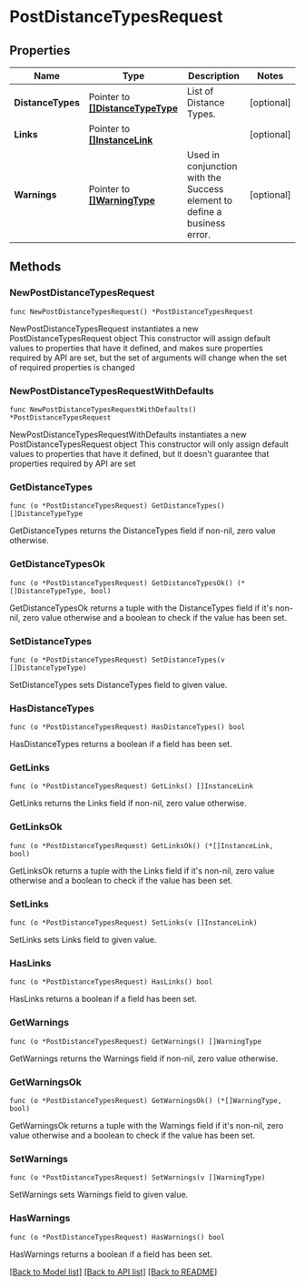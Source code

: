 # PostDistanceTypesRequest

## Properties

Name | Type | Description | Notes
------------ | ------------- | ------------- | -------------
**DistanceTypes** | Pointer to [**[]DistanceTypeType**](DistanceTypeType.md) | List of Distance Types. | [optional] 
**Links** | Pointer to [**[]InstanceLink**](InstanceLink.md) |  | [optional] 
**Warnings** | Pointer to [**[]WarningType**](WarningType.md) | Used in conjunction with the Success element to define a business error. | [optional] 

## Methods

### NewPostDistanceTypesRequest

`func NewPostDistanceTypesRequest() *PostDistanceTypesRequest`

NewPostDistanceTypesRequest instantiates a new PostDistanceTypesRequest object
This constructor will assign default values to properties that have it defined,
and makes sure properties required by API are set, but the set of arguments
will change when the set of required properties is changed

### NewPostDistanceTypesRequestWithDefaults

`func NewPostDistanceTypesRequestWithDefaults() *PostDistanceTypesRequest`

NewPostDistanceTypesRequestWithDefaults instantiates a new PostDistanceTypesRequest object
This constructor will only assign default values to properties that have it defined,
but it doesn't guarantee that properties required by API are set

### GetDistanceTypes

`func (o *PostDistanceTypesRequest) GetDistanceTypes() []DistanceTypeType`

GetDistanceTypes returns the DistanceTypes field if non-nil, zero value otherwise.

### GetDistanceTypesOk

`func (o *PostDistanceTypesRequest) GetDistanceTypesOk() (*[]DistanceTypeType, bool)`

GetDistanceTypesOk returns a tuple with the DistanceTypes field if it's non-nil, zero value otherwise
and a boolean to check if the value has been set.

### SetDistanceTypes

`func (o *PostDistanceTypesRequest) SetDistanceTypes(v []DistanceTypeType)`

SetDistanceTypes sets DistanceTypes field to given value.

### HasDistanceTypes

`func (o *PostDistanceTypesRequest) HasDistanceTypes() bool`

HasDistanceTypes returns a boolean if a field has been set.

### GetLinks

`func (o *PostDistanceTypesRequest) GetLinks() []InstanceLink`

GetLinks returns the Links field if non-nil, zero value otherwise.

### GetLinksOk

`func (o *PostDistanceTypesRequest) GetLinksOk() (*[]InstanceLink, bool)`

GetLinksOk returns a tuple with the Links field if it's non-nil, zero value otherwise
and a boolean to check if the value has been set.

### SetLinks

`func (o *PostDistanceTypesRequest) SetLinks(v []InstanceLink)`

SetLinks sets Links field to given value.

### HasLinks

`func (o *PostDistanceTypesRequest) HasLinks() bool`

HasLinks returns a boolean if a field has been set.

### GetWarnings

`func (o *PostDistanceTypesRequest) GetWarnings() []WarningType`

GetWarnings returns the Warnings field if non-nil, zero value otherwise.

### GetWarningsOk

`func (o *PostDistanceTypesRequest) GetWarningsOk() (*[]WarningType, bool)`

GetWarningsOk returns a tuple with the Warnings field if it's non-nil, zero value otherwise
and a boolean to check if the value has been set.

### SetWarnings

`func (o *PostDistanceTypesRequest) SetWarnings(v []WarningType)`

SetWarnings sets Warnings field to given value.

### HasWarnings

`func (o *PostDistanceTypesRequest) HasWarnings() bool`

HasWarnings returns a boolean if a field has been set.


[[Back to Model list]](../README.md#documentation-for-models) [[Back to API list]](../README.md#documentation-for-api-endpoints) [[Back to README]](../README.md)


